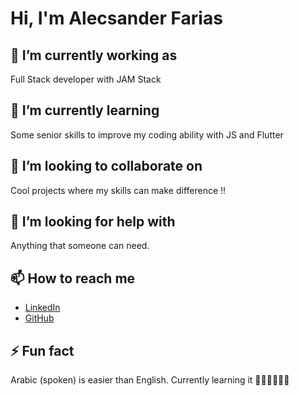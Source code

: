 # Hi, I'm Alecsander Farias

## 🔭 I’m currently working as

  Full Stack developer with JAM Stack

## 🌱 I’m currently learning
 
  Some senior skills to improve my coding ability with JS and Flutter
  
## 🚀 I’m looking to collaborate on

  Cool projects where my skills can make difference !!

## 🤔 I’m looking for help with
 
 Anything that someone can need.

## 📫 How to reach me

- [LinkedIn](https://www.linkedin.com/in/alecsander-souza-farias-912905188/)
- [GitHub](https://github.com/AlecsFarias)

## ⚡ Fun fact

  Arabic (spoken) is easier than English. Currently learning it 🧙🏻‍♂️🧙🏻‍♂️
